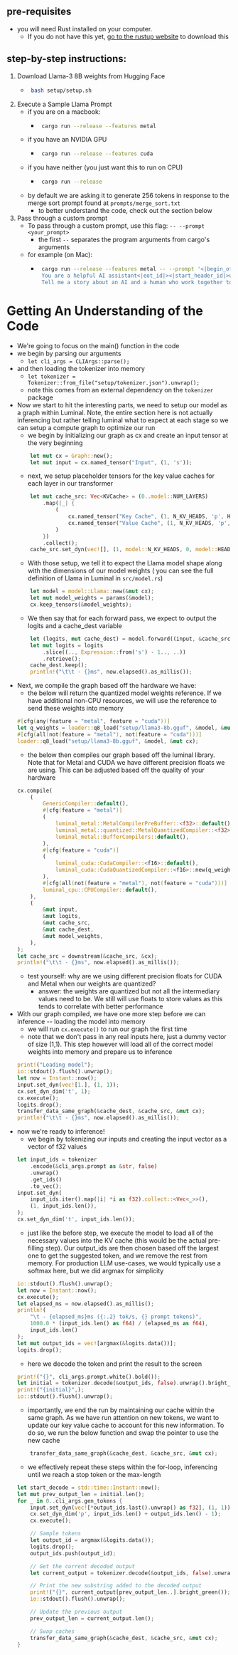 ## pre-requisites
- you will need Rust installed on your computer.
    - If you do not have this yet, [go to the rustup website](https://rustup.rs/) to download this

## step-by-step instructions:
1. Download Llama-3 8B weights from Hugging Face
    -  ```bash
        bash setup/setup.sh
        ```
2. Execute a Sample Llama Prompt
    - if you are on a macbook:
        -  ```bash
            cargo run --release --features metal
            ```
    - if you have an NVIDIA GPU
        -  ```bash
            cargo run --release --features cuda
            ```
    - if you have neither (you just want this to run on CPU)
        -  ```bash
            cargo run --release
            ```
    - by default we are asking it to generate 256 tokens in response to the merge sort prompt found at `prompts/merge_sort.txt`
        - to better understand the code, check out the section below
3. Pass through a custom prompt
    - To pass through a custom prompt, use this flag: `-- --prompt <your_prompt>`
        - the first `--` separates the program arguments from cargo's arguments
    - for example (on Mac):
        -  ```bash
            cargo run --release --features metal -- --prompt '<|begin_of_text|><|start_header_id|>system<|end_header_id|> \
            You are a helpful AI assistant<|eot_id|><|start_header_id|>user<|end_header_id|> \
            Tell me a story about an AI and a human who work together to save the world<|eot_id|><|start_header_id|>assistant<|end_header_id|>'
            ```

# Getting An Understanding of the Code
- We're going to focus on the main() function in the code
- we begin by parsing our arguments
    - `let cli_args = CLIArgs::parse();`
- and then loading the tokenizer into memory
    - `let tokenizer = Tokenizer::from_file("setup/tokenizer.json").unwrap();`
    - note this comes from an external dependency on the `tokenizer` package
- Now we start to hit the interesting parts, we need to setup our model as a graph within Luminal. Note, the entire section here is not actually inferencing but rather telling luminal what to expect at each stage so we can setup a compute graph to optimize our run
    - we begin by initializing our graph as cx and create an input tensor at the very beginning
    ```rs
        let mut cx = Graph::new();
        let mut input = cx.named_tensor("Input", (1, 's'));
    ```
    - next, we setup placeholder tensors for the key value caches for each layer in our transformer
    ```rs
        let mut cache_src: Vec<KVCache> = (0..model::NUM_LAYERS)
            .map(|_| {
                (
                    cx.named_tensor("Key Cache", (1, N_KV_HEADS, 'p', HEAD_DIM)),
                    cx.named_tensor("Value Cache", (1, N_KV_HEADS, 'p', HEAD_DIM)),
                )
            })
            .collect();
        cache_src.set_dyn(vec![], (1, model::N_KV_HEADS, 0, model::HEAD_DIM));
    ```
    - With those setup, we tell it to expect the Llama model shape along with the dimensions of our model weights ( you can see the full definition of Llama in Luminal in `src/model.rs`)
    ```rs
        let model = model::Llama::new(&mut cx);
        let mut model_weights = params(&model);
        cx.keep_tensors(&model_weights);
    ```
    - We then say that for each forward pass, we expect to output the logits and a cache_dest variable
    ```rs
        let (logits, mut cache_dest) = model.forward((input, &cache_src));
        let mut logits = logits
            .slice((.., Expression::from('s') - 1.., ..))
            .retrieve();
        cache_dest.keep();
        println!("\t\t - {}ms", now.elapsed().as_millis());
    ```
- Next, we compile the graph based off the hardware we have:
    - the below will return the quantized model weights reference. If we have additional non-CPU resources, we will use the reference to send these weights into memory
    ```rs
    #[cfg(any(feature = "metal", feature = "cuda"))]
    let q_weights = loader::q8_load("setup/llama3-8b.gguf", &model, &mut cx);
    #[cfg(all(not(feature = "metal"), not(feature = "cuda")))]
    loader::q8_load("setup/llama3-8b.gguf", &model, &mut cx);
    ```
    - the below then compiles our graph based off the luminal library. Note that for Metal and CUDA we have different precision floats we are using. This can be adjusted based off the quality of your hardware
    ```rs
    cx.compile(
        (
            GenericCompiler::default(),
            #[cfg(feature = "metal")]
            (
                luminal_metal::MetalCompilerPreBuffer::<f32>::default(),
                luminal_metal::quantized::MetalQuantizedCompiler::<f32>::new(q_weights),
                luminal_metal::BufferCompilers::default(),
            ),
            #[cfg(feature = "cuda")]
            (
                luminal_cuda::CudaCompiler::<f16>::default(),
                luminal_cuda::CudaQuantizedCompiler::<f16>::new(q_weights),
            ),
            #[cfg(all(not(feature = "metal"), not(feature = "cuda")))]
            luminal_cpu::CPUCompiler::default(),
        ),
        (
            &mut input,
            &mut logits,
            &mut cache_src,
            &mut cache_dest,
            &mut model_weights,
        ),
    );
    let cache_src = downstream(&cache_src, &cx);
    println!("\t\t - {}ms", now.elapsed().as_millis());
    ```
    - test yourself: why are we using different precision floats for CUDA and Metal when our weights are quantized?
        - answer: the weights are quantized but not all the intermediary values need to be. We still will use floats to store values as this tends to correlate with better performance
- With our graph compiled, we have one more step before we can inference -- loading the model into memory
    - we will run `cx.execute()` to run our graph the first time
    - note that we don't pass in any real inputs here, just a dummy vector of size (1,1). This step however will load all of the correct model weights into memory and prepare us to inference
    ```rs
    print!("Loading model");
    io::stdout().flush().unwrap();
    let now = Instant::now();
    input.set_dyn(vec![1.], (1, 1));
    cx.set_dyn_dim('t', 1);
    cx.execute();
    logits.drop();
    transfer_data_same_graph(&cache_dest, &cache_src, &mut cx);
    println!("\t\t - {}ms", now.elapsed().as_millis());
    ```
- now we're ready to inference!
    - we begin by tokenizing our inputs and creating the input vector as a vector of f32 values
    ```rs
    let input_ids = tokenizer
        .encode(&cli_args.prompt as &str, false)
        .unwrap()
        .get_ids()
        .to_vec();
    input.set_dyn(
        input_ids.iter().map(|i| *i as f32).collect::<Vec<_>>(),
        (1, input_ids.len()),
    );
    cx.set_dyn_dim('t', input_ids.len());
    ```
    - just like the before step, we execute the model to load all of the necessary values into the KV cache (this would be the actual pre-filling step). Our output_ids are then chosen based off the largest one to get the suggested token, and we remove the rest from memory. For production LLM use-cases, we would typically use a softmax here, but we did argmax for simplicity
    ```rs
    io::stdout().flush().unwrap();
    let now = Instant::now();
    cx.execute();
    let elapsed_ms = now.elapsed().as_millis();
    println!(
        "\t - {elapsed_ms}ms ({:.2} tok/s, {} prompt tokens)",
        1000.0 * (input_ids.len() as f64) / (elapsed_ms as f64),
        input_ids.len()
    );
    let mut output_ids = vec![argmax(&logits.data())];
    logits.drop();
    ```
    - here we decode the token and print the result to the screen
    ```rs
    print!("{}", cli_args.prompt.white().bold());
    let initial = tokenizer.decode(&output_ids, false).unwrap().bright_green();
    print!("{initial}",);
    io::stdout().flush().unwrap();
    ```
    - importantly, we end the run by maintaining our cache within the same graph. As we have run attention on new tokens, we want to update our key value cache to account for this new information. To do so, we run the below function and swap the pointer to use the new cache
    ```rs
        transfer_data_same_graph(&cache_dest, &cache_src, &mut cx);
    ```
    - we effectively repeat these steps within the for-loop, inferencing until we reach a stop token or the max-length
    ```rs
    let start_decode = std::time::Instant::now();
    let mut prev_output_len = initial.len();
    for _ in 0..cli_args.gen_tokens {
        input.set_dyn(vec![*output_ids.last().unwrap() as f32], (1, 1));
        cx.set_dyn_dim('p', input_ids.len() + output_ids.len() - 1);
        cx.execute();

        // Sample tokens
        let output_id = argmax(&logits.data());
        logits.drop();
        output_ids.push(output_id);

        // Get the current decoded output
        let current_output = tokenizer.decode(&output_ids, false).unwrap();

        // Print the new substring added to the decoded output
        print!("{}", current_output[prev_output_len..].bright_green());
        io::stdout().flush().unwrap();

        // Update the previous output
        prev_output_len = current_output.len();

        // Swap caches
        transfer_data_same_graph(&cache_dest, &cache_src, &mut cx);
    }
    ```